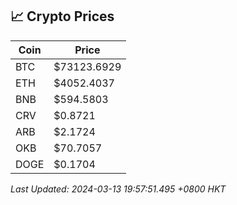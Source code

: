 ## 📈 Crypto Prices

| Coin | Price |
| ---- | ----- |
| BTC | $73123.6929 |
| ETH | $4052.4037 |
| BNB | $594.5803 |
| CRV | $0.8721 |
| ARB | $2.1724 |
| OKB | $70.7057 |
| DOGE | $0.1704 |

_Last Updated: 2024-03-13 19:57:51.495 +0800 HKT_